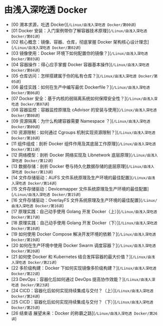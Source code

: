 # 由浅入深吃透 Docker

- \[00 溯本求源，吃透 Docker\](`/Linux/由浅入深吃透 Docker/第00讲`)
- \[01 Docker 安装：入门案例带你了解容器技术原理\](`/Linux/由浅入深吃透 Docker/第01讲`)
- \[02 核心概念：镜像、容器、仓库，彻底掌握 Docker 架构核心设计理念\](`/Linux/由浅入深吃透 Docker/第02讲`)
- \[03 镜像使用：Docker 环境下如何配置你的镜像？\](`/Linux/由浅入深吃透 Docker/第03讲`)
- \[04 容器操作：得心应手掌握 Docker 容器基本操作\](`/Linux/由浅入深吃透 Docker/第04讲`)
- \[05 仓库访问：怎样搭建属于你的私有仓库？\](`/Linux/由浅入深吃透 Docker/第05讲`)
- \[06 最佳实践：如何在生产中编写最优 Dockerfile？\](`/Linux/由浅入深吃透 Docker/第06讲`)
- \[07 Docker 安全：基于内核的弱隔离系统如何保障安全性？\](`/Linux/由浅入深吃透 Docker/第07讲`)
- \[08 容器监控：容器监控原理及 cAdvisor 的安装与使用\](`/Linux/由浅入深吃透 Docker/第08讲`)
- \[09 资源隔离：为什么构建容器需要 Namespace ？\](`/Linux/由浅入深吃透 Docker/第09讲`)
- \[10 资源限制：如何通过 Cgroups 机制实现资源限制？\](`/Linux/由浅入深吃透 Docker/第10讲`)
- \[11 组件组成：剖析 Docker 组件作用及其底层工作原理\](`/Linux/由浅入深吃透 Docker/第11讲`)
- \[12 网络模型：剖析 Docker 网络实现及 Libnetwork 底层原理\](`/Linux/由浅入深吃透 Docker/第12讲`)
- \[13 数据存储：剖析 Docker 卷与持久化数据存储的底层原理\](`/Linux/由浅入深吃透 Docker/第13讲`)
- \[14 文件存储驱动：AUFS 文件系统原理及生产环境的最佳配置\](`/Linux/由浅入深吃透 Docker/第14讲`)
- \[15 文件存储驱动：Devicemapper 文件系统原理及生产环境的最佳配置\](`/Linux/由浅入深吃透 Docker/第15讲`)
- \[16 文件存储驱动：OverlayFS 文件系统原理及生产环境的最佳配置\](`/Linux/由浅入深吃透 Docker/第16讲`)
- \[17 原理实践：自己动手使用 Golang 开发 Docker（上）\](`/Linux/由浅入深吃透 Docker/第17讲`)
- \[18 原理实践：自己动手使用 Golang 开发 Docker（下）\](`/Linux/由浅入深吃透 Docker/第18讲`)
- \[19 如何使用 Docker Compose 解决开发环境的依赖？\](`/Linux/由浅入深吃透 Docker/第19讲`)
- \[20 如何在生产环境中使用 Docker Swarm 调度容器？\](`/Linux/由浅入深吃透 Docker/第20讲`)
- \[21 如何使 Docker 和 Kubernetes 结合发挥容器的最大价值？\](`/Linux/由浅入深吃透 Docker/第21讲`)
- \[22 多阶级构建：Docker 下如何实现镜像多阶级构建？\](`/Linux/由浅入深吃透 Docker/第22讲`)
- \[23 DevOps：容器化后如何通过 DevOps 提高协作效能？\](`/Linux/由浅入深吃透 Docker/第23讲`)
- \[24 CICD：容器化后如何实现持续集成与交付？（上）\](`/Linux/由浅入深吃透 Docker/第24讲`)
- \[25 CICD：容器化后如何实现持续集成与交付？（下）\](`/Linux/由浅入深吃透 Docker/第25讲`)
- \[26 结束语 展望未来：Docker 的称霸之路\](`/Linux/由浅入深吃透 Docker/第26讲`)
